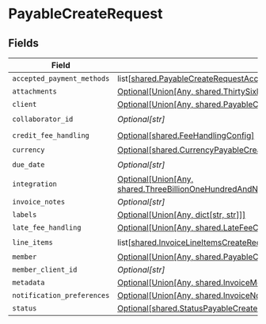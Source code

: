 # PayableCreateRequest


## Fields

| Field                                                                                                                                                                                                                                          | Type                                                                                                                                                                                                                                           | Required                                                                                                                                                                                                                                       | Description                                                                                                                                                                                                                                    |
| ---------------------------------------------------------------------------------------------------------------------------------------------------------------------------------------------------------------------------------------------- | ---------------------------------------------------------------------------------------------------------------------------------------------------------------------------------------------------------------------------------------------- | ---------------------------------------------------------------------------------------------------------------------------------------------------------------------------------------------------------------------------------------------- | ---------------------------------------------------------------------------------------------------------------------------------------------------------------------------------------------------------------------------------------------- |
| `accepted_payment_methods`                                                                                                                                                                                                                     | list[[shared.PayableCreateRequestAcceptedPaymentMethods](undefined/models/shared/payablecreaterequestacceptedpaymentmethods.md)]                                                                                                               | :heavy_minus_sign:                                                                                                                                                                                                                             | N/A                                                                                                                                                                                                                                            |
| `attachments`                                                                                                                                                                                                                                  | [Optional[Union[Any, shared.ThirtySixb041d426951ffff76360faf03ef8ae938bed9739e6ad9f51acb982782296a2]]](undefined/models/shared/payablecreaterequestattachments.md)                                                                             | :heavy_minus_sign:                                                                                                                                                                                                                             | N/A                                                                                                                                                                                                                                            |
| `client`                                                                                                                                                                                                                                       | [Optional[Union[Any, shared.PayableCreateRequestClient2]]](undefined/models/shared/payablecreaterequestclient.md)                                                                                                                              | :heavy_minus_sign:                                                                                                                                                                                                                             | N/A                                                                                                                                                                                                                                            |
| `collaborator_id`                                                                                                                                                                                                                              | *Optional[str]*                                                                                                                                                                                                                                | :heavy_check_mark:                                                                                                                                                                                                                             | N/A                                                                                                                                                                                                                                            |
| `credit_fee_handling`                                                                                                                                                                                                                          | [Optional[shared.FeeHandlingConfig]](undefined/models/shared/feehandlingconfig.md)                                                                                                                                                             | :heavy_check_mark:                                                                                                                                                                                                                             | N/A                                                                                                                                                                                                                                            |
| `currency`                                                                                                                                                                                                                                     | [Optional[shared.CurrencyPayableCreateRequest]](undefined/models/shared/currencypayablecreaterequest.md)                                                                                                                                       | :heavy_minus_sign:                                                                                                                                                                                                                             | N/A                                                                                                                                                                                                                                            |
| `due_date`                                                                                                                                                                                                                                     | *Optional[str]*                                                                                                                                                                                                                                | :heavy_check_mark:                                                                                                                                                                                                                             | N/A                                                                                                                                                                                                                                            |
| `integration`                                                                                                                                                                                                                                  | [Optional[Union[Any, shared.ThreeBillionOneHundredAndNinetyMillionSixHundredAndEightyFiveThousandEightHundredAndThirtyTwoa4970525ea5b0803efff0b36a0202062e1fd8a0bc187acbe156461]]](undefined/models/shared/payablecreaterequestintegration.md) | :heavy_minus_sign:                                                                                                                                                                                                                             | N/A                                                                                                                                                                                                                                            |
| `invoice_notes`                                                                                                                                                                                                                                | *Optional[str]*                                                                                                                                                                                                                                | :heavy_minus_sign:                                                                                                                                                                                                                             | N/A                                                                                                                                                                                                                                            |
| `labels`                                                                                                                                                                                                                                       | [Optional[Union[Any, dict[str, str]]]](undefined/models/shared/payablecreaterequestlabels.md)                                                                                                                                                  | :heavy_minus_sign:                                                                                                                                                                                                                             | N/A                                                                                                                                                                                                                                            |
| `late_fee_handling`                                                                                                                                                                                                                            | [Optional[Union[Any, shared.LateFeeConfigUpdate]]](undefined/models/shared/payablecreaterequestlatefeehandling.md)                                                                                                                             | :heavy_minus_sign:                                                                                                                                                                                                                             | N/A                                                                                                                                                                                                                                            |
| `line_items`                                                                                                                                                                                                                                   | list[[shared.InvoiceLineItemsCreateRequest](undefined/models/shared/invoicelineitemscreaterequest.md)]                                                                                                                                         | :heavy_check_mark:                                                                                                                                                                                                                             | N/A                                                                                                                                                                                                                                            |
| `member`                                                                                                                                                                                                                                       | [Optional[Union[Any, shared.PayableCreateRequestMember2]]](undefined/models/shared/payablecreaterequestmember.md)                                                                                                                              | :heavy_minus_sign:                                                                                                                                                                                                                             | N/A                                                                                                                                                                                                                                            |
| `member_client_id`                                                                                                                                                                                                                             | *Optional[str]*                                                                                                                                                                                                                                | :heavy_minus_sign:                                                                                                                                                                                                                             | N/A                                                                                                                                                                                                                                            |
| `metadata`                                                                                                                                                                                                                                     | [Optional[Union[Any, shared.InvoiceMetadata]]](undefined/models/shared/payablecreaterequestmetadata.md)                                                                                                                                        | :heavy_minus_sign:                                                                                                                                                                                                                             | N/A                                                                                                                                                                                                                                            |
| `notification_preferences`                                                                                                                                                                                                                     | [Optional[Union[Any, shared.InvoiceNotificationPreferences]]](undefined/models/shared/payablecreaterequestnotificationpreferences.md)                                                                                                          | :heavy_minus_sign:                                                                                                                                                                                                                             | N/A                                                                                                                                                                                                                                            |
| `status`                                                                                                                                                                                                                                       | [Optional[shared.StatusPayableCreateRequest]](undefined/models/shared/statuspayablecreaterequest.md)                                                                                                                                           | :heavy_minus_sign:                                                                                                                                                                                                                             | N/A                                                                                                                                                                                                                                            |